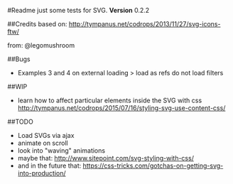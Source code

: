 #Readme
just some tests for SVG.
**Version** 0.2.2

##Credits
based on: http://tympanus.net/codrops/2013/11/27/svg-icons-ftw/

from: @legomushroom

##Bugs
* Examples 3 and 4 on external loading > load as refs do not load filters

##WIP
* learn how to affect particular elements inside the SVG with css http://tympanus.net/codrops/2015/07/16/styling-svg-use-content-css/

##TODO
* Load SVGs via ajax
* animate on scroll
* look into "waving" animations
* maybe that: http://www.sitepoint.com/svg-styling-with-css/
* and in the future that: https://css-tricks.com/gotchas-on-getting-svg-into-production/
